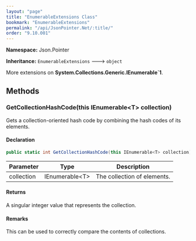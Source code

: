 ```yaml
---
layout: "page"
title: "EnumerableExtensions Class"
bookmark: "EnumerableExtensions"
permalink: "/api/JsonPointer.Net/:title/"
order: "9.10.001"
---
```

**Namespace:** Json.Pointer

**Inheritance:**
`EnumerableExtensions`
 🡒 
`object`

More extensions on **System.Collections.Generic.IEnumerable`1**.

## Methods

### GetCollectionHashCode(this IEnumerable\<T\> collection)

Gets a collection-oriented hash code by combining the hash codes of its elements.

#### Declaration

```c#
public static int GetCollectionHashCode(this IEnumerable<T> collection)
```

| Parameter | Type | Description |
|---|---|---|
| collection | IEnumerable\<T\> | The collection of elements. |


#### Returns

A singular integer value that represents the collection.

#### Remarks

This can be used to correctly compare the contents of collections.

